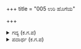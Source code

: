 +++
title = "005 ಉರಿ ಹೊಗೆಯ"

+++

<details><summary>ಗದ್ಯ (ಕ.ಗ.ಪ) </summary>

5. ಆಗ್ನೇಯ ದಿಕ್ಕಿನಲ್ಲಿ ಹಕ್ಕಿಗಳು ಕೂಗಿದವು. ದಿಕ್ಕು ದಿಕ್ಕುಗಳಲ್ಲಿ ನರಿಗಳು  ಊಳಿಟ್ಟು ಕದನ ಭೀತಿಯನ್ನು ಸೂಚಿಸಿದವು. ಕೌರವನ ದುಷ್ಟಚತುಷ್ಟಯ ಸಚಿವರ ಸಾಂಪ್ರದಾಯಿಕ ಗರಡಿಯಲ್ಲಿ ಪಳಗಿದ ಇವನು ಈ ಶಕುನಗಳನ್ನು  ಲೆಕ್ಕಿಸಿಯಾನೆ?
</details>

<details><summary>ಪದಾರ್ಥ (ಕ.ಗ.ಪ) </summary>

ಗೋಮಾಯು-ನರಿ
</details>
